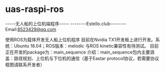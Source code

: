 # uas-raspi-ros
-----无人船的上位机端程序-----
--------Estello.club--------
Email:8523429@qq.com

使用ROS为载体开发无人船上位机程序
目前在Nvidia TX1开发板上进行开发。系统：Ubuntu 18.04；ROS版本：melodic
与ROS kinetic兼容性有待测试。
目前正在开发的package为：main_sequence
    介绍：main_sequence包内主要涵盖：路径规划、上位机与下位机的通信（基于Eastar protocol协议，若需要协议框图请联系开发者）
